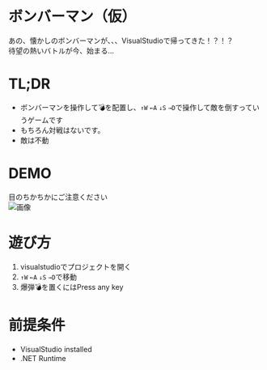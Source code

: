 # ボンバーマン（仮）
あの、懐かしのボンバーマンが、、、VisualStudioで帰ってきた！？！？  
待望の熱いバトルが今、始まる...

# TL;DR
* ボンバーマンを操作して💣を配置し、`↑W` `←A` `↓S` `→D`で操作して敵を倒すっていうゲームです
* もちろん対戦はないです。
* 敵は不動

# DEMO
目のちかちかにご注意ください  
![画像](https://user-images.githubusercontent.com/46675984/101241561-8c83a280-373a-11eb-9119-ebf79e4f5d2e.gif)

# 遊び方
1. visualstudioでプロジェクトを開く
1. `↑W` `←A` `↓S` `→D`で移動
1. 爆弾💣を置くにはPress any key

# 前提条件
* VisualStudio installed　　
* .NET Runtime
